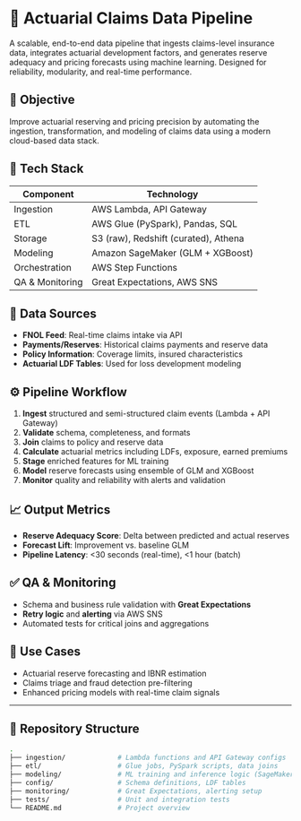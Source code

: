 # 🧮 Actuarial Claims Data Pipeline

A scalable, end-to-end data pipeline that ingests claims-level insurance data, integrates actuarial development factors, and generates reserve adequacy and pricing forecasts using machine learning. Designed for reliability, modularity, and real-time performance.

## 🎯 Objective

Improve actuarial reserving and pricing precision by automating the ingestion, transformation, and modeling of claims data using a modern cloud-based data stack.

## 🧱 Tech Stack

| Component       | Technology                          |
|----------------|--------------------------------------|
| Ingestion       | AWS Lambda, API Gateway              |
| ETL             | AWS Glue (PySpark), Pandas, SQL      |
| Storage         | S3 (raw), Redshift (curated), Athena |
| Modeling        | Amazon SageMaker (GLM + XGBoost)     |
| Orchestration   | AWS Step Functions                   |
| QA & Monitoring | Great Expectations, AWS SNS          |

## 🔗 Data Sources

- **FNOL Feed**: Real-time claims intake via API
- **Payments/Reserves**: Historical claims payments and reserve data
- **Policy Information**: Coverage limits, insured characteristics
- **Actuarial LDF Tables**: Used for loss development modeling

## ⚙️ Pipeline Workflow

1. **Ingest** structured and semi-structured claim events (Lambda + API Gateway)
2. **Validate** schema, completeness, and formats
3. **Join** claims to policy and reserve data
4. **Calculate** actuarial metrics including LDFs, exposure, earned premiums
5. **Stage** enriched features for ML training
6. **Model** reserve forecasts using ensemble of GLM and XGBoost
7. **Monitor** quality and reliability with alerts and validation

## 📈 Output Metrics

- **Reserve Adequacy Score**: Delta between predicted and actual reserves
- **Forecast Lift**: Improvement vs. baseline GLM
- **Pipeline Latency**: <30 seconds (real-time), <1 hour (batch)

## ✅ QA & Monitoring

- Schema and business rule validation with **Great Expectations**
- **Retry logic** and **alerting** via AWS SNS
- Automated tests for critical joins and aggregations

## 📌 Use Cases

- Actuarial reserve forecasting and IBNR estimation
- Claims triage and fraud detection pre-filtering
- Enhanced pricing models with real-time claim signals

---

## 📂 Repository Structure

```bash
.
├── ingestion/             # Lambda functions and API Gateway configs
├── etl/                   # Glue jobs, PySpark scripts, data joins
├── modeling/              # ML training and inference logic (SageMaker)
├── config/                # Schema definitions, LDF tables
├── monitoring/            # Great Expectations, alerting setup
├── tests/                 # Unit and integration tests
└── README.md              # Project overview
